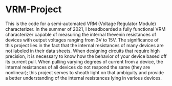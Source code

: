 # VRM-Project
This is the code for a semi-automated VRM (Voltage Regulator Module) characterizer. In the summer of 2021, I breadboarded a fully functional VRM characterizer capable of measuring the internal thevenin resistances of devices with output voltages ranging from 3V to 15V. The significance of this project lies in the fact that the internal resistances of many devices are not labeled in their data sheets. When designing circuits that require high precision, it is necessary to know how the behavior of your device based off its current pull. When pulling varying degrees of current from a device, the internal resistances of all devices do not respond the same (they are nonlinear); this project serves to sheath light on that ambiguity and provide a better understanding of the internal resistances lying in various devices. 
